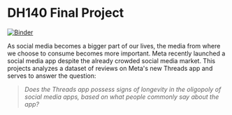 # DH140 Final Project
[![Binder](https://mybinder.org/badge_logo.svg)](https://mybinder.org/v2/gh/choucurtis987/dh140_final_project/main)

As social media becomes a bigger part of our lives, the media from where we choose to consume becomes more important. Meta recently launched a social media app despite the already crowded social media market. This projects analyzes a dataset of reviews on Meta's new Threads app and serves to answer the question: 

> *Does the Threads app possess signs of longevity in the oligopoly of social media apps, based on what people commonly say about the app?*

